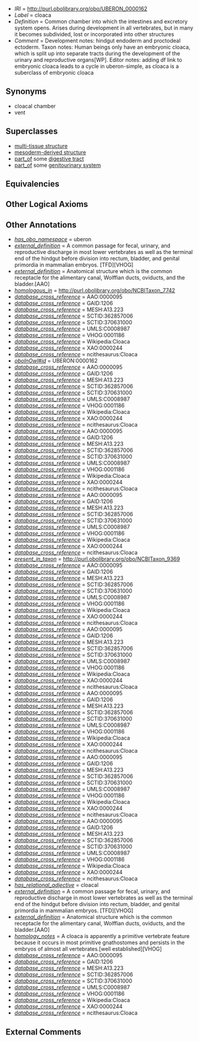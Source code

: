  * *IRI* = http://purl.obolibrary.org/obo/UBERON_0000162
 * *Label* = cloaca
 * *Definition* = Common chamber into which the intestines and excretory system opens. Arises during development in all vertebrates, but in many it becomes subdivided, lost or incorporated into other structures
 * *Comment* = Development notes: hindgut endoderm and proctodeal ectoderm. Taxon notes: Human beings only have an embryonic cloaca, which is split up into separate tracts during the development of the urinary and reproductive organs[WP]. Editor notes: adding df link to embryonic cloaca leads to a cycle in uberon-simple, as cloaca is a suberclass of embryonic cloaca

## Synonyms

 * cloacal chamber
 * vent

## Superclasses

 * [multi-tissue structure](../../UBERON/81/UBERON_0000481.md)
 * [mesoderm-derived structure](../../UBERON/20/UBERON_0004120.md)
 * [part_of](../../BFO/50/BFO_0000050.md) some [digestive tract](../../UBERON/55/UBERON_0001555.md)
 * [part_of](../../BFO/50/BFO_0000050.md) some [genitourinary system](../../UBERON/22/UBERON_0004122.md)

## Equivalencies


## Other Logical Axioms


## Other Annotations

 * *[has_obo_namespace](../../ce/oboInOwl#hasOBONamespace.md)* = uberon
 * *[external_definition](../../UBPROP/01/UBPROP_0000001.md)* = A common passage for fecal, urinary, and reproductive discharge in most lower vertebrates as well as the terminal end of the hindgut before division into rectum, bladder, and genital primordia in mammalian embryos. [TFD][VHOG]
 * *[external_definition](../../UBPROP/01/UBPROP_0000001.md)* = Anatomical structure which is the common receptacle for the alimentary canal, Wolffian ducts, oviducts, and the bladder.[AAO]
 * *[homologous_in](../../core#homologous/in/core#homologous_in.md)* = http://purl.obolibrary.org/obo/NCBITaxon_7742
 * *[database_cross_reference](../../ef/oboInOwl#hasDbXref.md)* = AAO:0000095
 * *[database_cross_reference](../../ef/oboInOwl#hasDbXref.md)* = GAID:1206
 * *[database_cross_reference](../../ef/oboInOwl#hasDbXref.md)* = MESH:A13.223
 * *[database_cross_reference](../../ef/oboInOwl#hasDbXref.md)* = SCTID:362857006
 * *[database_cross_reference](../../ef/oboInOwl#hasDbXref.md)* = SCTID:370631000
 * *[database_cross_reference](../../ef/oboInOwl#hasDbXref.md)* = UMLS:C0008987
 * *[database_cross_reference](../../ef/oboInOwl#hasDbXref.md)* = VHOG:0001186
 * *[database_cross_reference](../../ef/oboInOwl#hasDbXref.md)* = Wikipedia:Cloaca
 * *[database_cross_reference](../../ef/oboInOwl#hasDbXref.md)* = XAO:0000244
 * *[database_cross_reference](../../ef/oboInOwl#hasDbXref.md)* = ncithesaurus:Cloaca
 * *[oboInOwl#id](../../id/oboInOwl#id.md)* = UBERON:0000162
 * *[database_cross_reference](../../ef/oboInOwl#hasDbXref.md)* = AAO:0000095
 * *[database_cross_reference](../../ef/oboInOwl#hasDbXref.md)* = GAID:1206
 * *[database_cross_reference](../../ef/oboInOwl#hasDbXref.md)* = MESH:A13.223
 * *[database_cross_reference](../../ef/oboInOwl#hasDbXref.md)* = SCTID:362857006
 * *[database_cross_reference](../../ef/oboInOwl#hasDbXref.md)* = SCTID:370631000
 * *[database_cross_reference](../../ef/oboInOwl#hasDbXref.md)* = UMLS:C0008987
 * *[database_cross_reference](../../ef/oboInOwl#hasDbXref.md)* = VHOG:0001186
 * *[database_cross_reference](../../ef/oboInOwl#hasDbXref.md)* = Wikipedia:Cloaca
 * *[database_cross_reference](../../ef/oboInOwl#hasDbXref.md)* = XAO:0000244
 * *[database_cross_reference](../../ef/oboInOwl#hasDbXref.md)* = ncithesaurus:Cloaca
 * *[database_cross_reference](../../ef/oboInOwl#hasDbXref.md)* = AAO:0000095
 * *[database_cross_reference](../../ef/oboInOwl#hasDbXref.md)* = GAID:1206
 * *[database_cross_reference](../../ef/oboInOwl#hasDbXref.md)* = MESH:A13.223
 * *[database_cross_reference](../../ef/oboInOwl#hasDbXref.md)* = SCTID:362857006
 * *[database_cross_reference](../../ef/oboInOwl#hasDbXref.md)* = SCTID:370631000
 * *[database_cross_reference](../../ef/oboInOwl#hasDbXref.md)* = UMLS:C0008987
 * *[database_cross_reference](../../ef/oboInOwl#hasDbXref.md)* = VHOG:0001186
 * *[database_cross_reference](../../ef/oboInOwl#hasDbXref.md)* = Wikipedia:Cloaca
 * *[database_cross_reference](../../ef/oboInOwl#hasDbXref.md)* = XAO:0000244
 * *[database_cross_reference](../../ef/oboInOwl#hasDbXref.md)* = ncithesaurus:Cloaca
 * *[database_cross_reference](../../ef/oboInOwl#hasDbXref.md)* = AAO:0000095
 * *[database_cross_reference](../../ef/oboInOwl#hasDbXref.md)* = GAID:1206
 * *[database_cross_reference](../../ef/oboInOwl#hasDbXref.md)* = MESH:A13.223
 * *[database_cross_reference](../../ef/oboInOwl#hasDbXref.md)* = SCTID:362857006
 * *[database_cross_reference](../../ef/oboInOwl#hasDbXref.md)* = SCTID:370631000
 * *[database_cross_reference](../../ef/oboInOwl#hasDbXref.md)* = UMLS:C0008987
 * *[database_cross_reference](../../ef/oboInOwl#hasDbXref.md)* = VHOG:0001186
 * *[database_cross_reference](../../ef/oboInOwl#hasDbXref.md)* = Wikipedia:Cloaca
 * *[database_cross_reference](../../ef/oboInOwl#hasDbXref.md)* = XAO:0000244
 * *[database_cross_reference](../../ef/oboInOwl#hasDbXref.md)* = ncithesaurus:Cloaca
 * *[present_in_taxon](../../core#present/on/core#present_in_taxon.md)* = http://purl.obolibrary.org/obo/NCBITaxon_9369
 * *[database_cross_reference](../../ef/oboInOwl#hasDbXref.md)* = AAO:0000095
 * *[database_cross_reference](../../ef/oboInOwl#hasDbXref.md)* = GAID:1206
 * *[database_cross_reference](../../ef/oboInOwl#hasDbXref.md)* = MESH:A13.223
 * *[database_cross_reference](../../ef/oboInOwl#hasDbXref.md)* = SCTID:362857006
 * *[database_cross_reference](../../ef/oboInOwl#hasDbXref.md)* = SCTID:370631000
 * *[database_cross_reference](../../ef/oboInOwl#hasDbXref.md)* = UMLS:C0008987
 * *[database_cross_reference](../../ef/oboInOwl#hasDbXref.md)* = VHOG:0001186
 * *[database_cross_reference](../../ef/oboInOwl#hasDbXref.md)* = Wikipedia:Cloaca
 * *[database_cross_reference](../../ef/oboInOwl#hasDbXref.md)* = XAO:0000244
 * *[database_cross_reference](../../ef/oboInOwl#hasDbXref.md)* = ncithesaurus:Cloaca
 * *[database_cross_reference](../../ef/oboInOwl#hasDbXref.md)* = AAO:0000095
 * *[database_cross_reference](../../ef/oboInOwl#hasDbXref.md)* = GAID:1206
 * *[database_cross_reference](../../ef/oboInOwl#hasDbXref.md)* = MESH:A13.223
 * *[database_cross_reference](../../ef/oboInOwl#hasDbXref.md)* = SCTID:362857006
 * *[database_cross_reference](../../ef/oboInOwl#hasDbXref.md)* = SCTID:370631000
 * *[database_cross_reference](../../ef/oboInOwl#hasDbXref.md)* = UMLS:C0008987
 * *[database_cross_reference](../../ef/oboInOwl#hasDbXref.md)* = VHOG:0001186
 * *[database_cross_reference](../../ef/oboInOwl#hasDbXref.md)* = Wikipedia:Cloaca
 * *[database_cross_reference](../../ef/oboInOwl#hasDbXref.md)* = XAO:0000244
 * *[database_cross_reference](../../ef/oboInOwl#hasDbXref.md)* = ncithesaurus:Cloaca
 * *[database_cross_reference](../../ef/oboInOwl#hasDbXref.md)* = AAO:0000095
 * *[database_cross_reference](../../ef/oboInOwl#hasDbXref.md)* = GAID:1206
 * *[database_cross_reference](../../ef/oboInOwl#hasDbXref.md)* = MESH:A13.223
 * *[database_cross_reference](../../ef/oboInOwl#hasDbXref.md)* = SCTID:362857006
 * *[database_cross_reference](../../ef/oboInOwl#hasDbXref.md)* = SCTID:370631000
 * *[database_cross_reference](../../ef/oboInOwl#hasDbXref.md)* = UMLS:C0008987
 * *[database_cross_reference](../../ef/oboInOwl#hasDbXref.md)* = VHOG:0001186
 * *[database_cross_reference](../../ef/oboInOwl#hasDbXref.md)* = Wikipedia:Cloaca
 * *[database_cross_reference](../../ef/oboInOwl#hasDbXref.md)* = XAO:0000244
 * *[database_cross_reference](../../ef/oboInOwl#hasDbXref.md)* = ncithesaurus:Cloaca
 * *[database_cross_reference](../../ef/oboInOwl#hasDbXref.md)* = AAO:0000095
 * *[database_cross_reference](../../ef/oboInOwl#hasDbXref.md)* = GAID:1206
 * *[database_cross_reference](../../ef/oboInOwl#hasDbXref.md)* = MESH:A13.223
 * *[database_cross_reference](../../ef/oboInOwl#hasDbXref.md)* = SCTID:362857006
 * *[database_cross_reference](../../ef/oboInOwl#hasDbXref.md)* = SCTID:370631000
 * *[database_cross_reference](../../ef/oboInOwl#hasDbXref.md)* = UMLS:C0008987
 * *[database_cross_reference](../../ef/oboInOwl#hasDbXref.md)* = VHOG:0001186
 * *[database_cross_reference](../../ef/oboInOwl#hasDbXref.md)* = Wikipedia:Cloaca
 * *[database_cross_reference](../../ef/oboInOwl#hasDbXref.md)* = XAO:0000244
 * *[database_cross_reference](../../ef/oboInOwl#hasDbXref.md)* = ncithesaurus:Cloaca
 * *[database_cross_reference](../../ef/oboInOwl#hasDbXref.md)* = AAO:0000095
 * *[database_cross_reference](../../ef/oboInOwl#hasDbXref.md)* = GAID:1206
 * *[database_cross_reference](../../ef/oboInOwl#hasDbXref.md)* = MESH:A13.223
 * *[database_cross_reference](../../ef/oboInOwl#hasDbXref.md)* = SCTID:362857006
 * *[database_cross_reference](../../ef/oboInOwl#hasDbXref.md)* = SCTID:370631000
 * *[database_cross_reference](../../ef/oboInOwl#hasDbXref.md)* = UMLS:C0008987
 * *[database_cross_reference](../../ef/oboInOwl#hasDbXref.md)* = VHOG:0001186
 * *[database_cross_reference](../../ef/oboInOwl#hasDbXref.md)* = Wikipedia:Cloaca
 * *[database_cross_reference](../../ef/oboInOwl#hasDbXref.md)* = XAO:0000244
 * *[database_cross_reference](../../ef/oboInOwl#hasDbXref.md)* = ncithesaurus:Cloaca
 * *[has_relational_adjective](../../UBPROP/07/UBPROP_0000007.md)* = cloacal
 * *[external_definition](../../UBPROP/01/UBPROP_0000001.md)* = A common passage for fecal, urinary, and reproductive discharge in most lower vertebrates as well as the terminal end of the hindgut before division into rectum, bladder, and genital primordia in mammalian embryos. [TFD][VHOG]
 * *[external_definition](../../UBPROP/01/UBPROP_0000001.md)* = Anatomical structure which is the common receptacle for the alimentary canal, Wolffian ducts, oviducts, and the bladder.[AAO]
 * *[homology_notes](../../UBPROP/03/UBPROP_0000003.md)* = A cloaca is apparently a primitive vertebrate feature because it occurs in most primitive gnathostomes and persists in the embryos of almost all vertebrates.[well established][VHOG]
 * *[database_cross_reference](../../ef/oboInOwl#hasDbXref.md)* = AAO:0000095
 * *[database_cross_reference](../../ef/oboInOwl#hasDbXref.md)* = GAID:1206
 * *[database_cross_reference](../../ef/oboInOwl#hasDbXref.md)* = MESH:A13.223
 * *[database_cross_reference](../../ef/oboInOwl#hasDbXref.md)* = SCTID:362857006
 * *[database_cross_reference](../../ef/oboInOwl#hasDbXref.md)* = SCTID:370631000
 * *[database_cross_reference](../../ef/oboInOwl#hasDbXref.md)* = UMLS:C0008987
 * *[database_cross_reference](../../ef/oboInOwl#hasDbXref.md)* = VHOG:0001186
 * *[database_cross_reference](../../ef/oboInOwl#hasDbXref.md)* = Wikipedia:Cloaca
 * *[database_cross_reference](../../ef/oboInOwl#hasDbXref.md)* = XAO:0000244
 * *[database_cross_reference](../../ef/oboInOwl#hasDbXref.md)* = ncithesaurus:Cloaca

## External Comments

